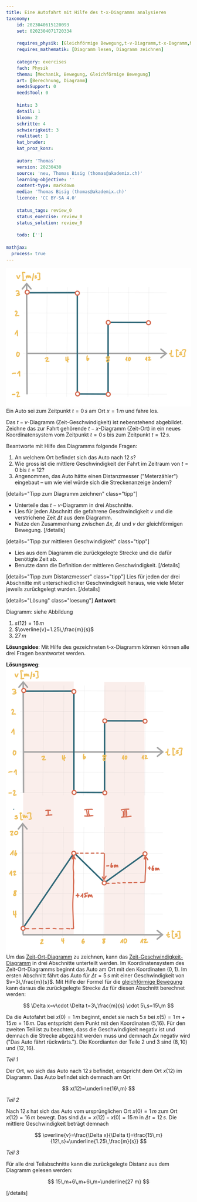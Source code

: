 ```yaml
---
title: Eine Autofahrt mit Hilfe des t-x-Diagramms analysieren
taxonomy:
	id: 2023040615120093
	set: 0202304071720334

	requires_physik: [Gleichförmige Bewegung,t-v-Diagramm,t-x-Dagramm,Mittlere Geschwindigkeit]
	requires_mathematik: [Diagramm lesen, Diagramm zeichnen]

	category: exercises
	fach: Physik
	thema: [Mechanik, Bewegung, Gleichförmige Bewegung]
	art: [Berechnung, Diagramm]
	needsSupport: 0
	needsTool: 0

	hints: 3
	detail: 1
	bloom: 2
	schritte: 4
	schwierigkeit: 3
	realitaet: 1
	kat_bruder:
	kat_proz_konz: 

	autor: 'Thomas'
	version: 20230430
	source: 'neu, Thomas Bisig (thomas@akademix.ch)'
	learning-objective: ''
	content-type: markdown
	media: 'Thomas Bisig (thomas@akademix.ch)'
	licence: 'CC BY-SA 4.0'

	status_tags: review_0
	status_exercise: review_0
	status_solution: review_0

	todo: ['']

mathjax:
  process: true
---
```

![Das t-v-Diagramm einer Autofahrt](exercise15-1.svg?resize=400,400&class=float-right)
Ein Auto sei zum Zeitpunkt $t=0\,s$ am Ort $x=1\,m$ und fahre los.

Das $t-v$-Diagramm (Zeit-Geschwindigkeit) ist nebenstehend abgebildet. Zeichne das zur Fahrt gehörende $t-x$-Diagramm (Zeit-Ort) in ein neues Koordinatensystem vom Zeitpunkt $t=0\,s$ bis zum Zeitpunkt $t=12\,s$.

Beantworte mit Hilfe des Diagramms folgende Fragen:
1. An welchem Ort befindet sich das Auto nach $12\,s$?
2. Wie gross ist die mittlere Geschwindigkeit der Fahrt im Zeitraum von $t=0$ bis $t=12$?
3. Angenommen, das Auto hätte einen Distanzmesser ("Meterzähler") eingebaut – um wie viel würde sich die Streckenanzeige ändern?


[details="Tipp zum Diagramm zeichnen" class="tipp"]
- Unterteile das $t-v$-Diagramm in drei Abschnitte.
- Lies für jeden Abschnitt die gefahrene Geschwindigkeit $v$ und die verstrichene Zeit $\Delta t$ aus dem Diagramm.
- Nutze den Zusammenhang zwischen $\Delta x$, $\Delta t$ und $v$ der gleichförmigen Bewegung.
[/details]

[details="Tipp zur mittleren Geschwindigkeit" class="tipp"]
- Lies aus dem Diagramm die zurückgelegte Strecke und die dafür benötigte Zeit ab.
- Benutze dann die Definition der mittleren Geschwindigkeit.
[/details]

[details="Tipp zum Distanzmesser" class="tipp"]
Lies für jeden der drei Abschnitte mit unterschiedlicher Geschwindigkeit heraus, wie viele Meter jeweils zurückgelegt wurden.
[/details]

[details="Lösung" class="loesung"]
**Antwort**:

Diagramm: siehe Abbildung
1. $s(12)=16\,m$
2. $\overline{v}=1.25\,\frac{m}{s}$
3. $27\,m$

**Lösungsidee**: Mit Hilfe des gezeichneten t-x-Diagramm können können alle drei Fragen beantwortet werden.

**Lösungsweg**:
![Das t-x und das t-v-Diagramm einer Autofahrt](exercise15-2.svg?resize=400,600&class=float-right) Um das [Zeit-Ort-Diagramm](/konzepte/konzept-1) zu zeichnen, kann das [Zeit-Geschwindigkeit-Diagramm](/konzepte/konzept-1) in drei Abschnitte unterteilt werden.
Im Koordinatensystem des Zeit-Ort-Diagramms beginnt das Auto am Ort mit den Koordinaten $(0,1)$.
Im ersten Abschnitt fährt das Auto für $\Delta t=5\,s$ mit einer Geschwindigkeit von $v=3\,\frac{m}{s}$. Mit Hilfe der Formel für die [gleichförmige Bewegung](/konzepte/konzept-1) kann daraus die zurückgelegte Strecke $\Delta x$ für diesen Abschnitt berechnet werden:

$$
\Delta x=v\cdot \Delta t=3\,\frac{m}{s} \cdot 5\,s=15\,m
$$

Da die Autofahrt bei $x(0)=1\,m$ beginnt, endet sie nach $5\,s$ bei $x(5)=1\,m+15\,m=16\,m$. Das entspricht dem Punkt mit den Koordinaten (5,16). Für den zweiten Teil ist zu beachten, dass die Geschwindigkeit negativ ist und demnach die Strecke abgezählt werden muss und demnach $\Delta x$ negativ wird ("Das Auto fährt rückwärts."). Die Koordianten der Teile 2 und 3 sind $(8,10)$ und $(12,16)$.

_Teil 1_

Der Ort, wo sich das Auto nach $12\,s$ befindet, entspricht dem Ort $x(12)$ im Diagramm. Das Auto befindet sich demnach am Ort

$$
x(12)=\underline{16\,m}
$$

_Teil 2_

Nach $12\,s$ hat sich das Auto vom ursprünglichen Ort $x(0)=1\,m$ zum Ort $x(12)=16\,m$ bewegt. Das sind $\Delta x=x(12)-x(0)=15\,m$ in $\Delta t=12\,s$. Die mittlere Geschwindigkeit beträgt demnach

$$
\overline{v}=\frac{\Delta x}{\Delta t}=\frac{15\,m}{12\,s}=\underline{1.25\,\frac{m}{s}}
$$

_Teil 3_

Für alle drei Teilabschnitte kann die zurückgelegte Distanz aus dem Diagramm gelesen werden:

$$
15\,m+6\,m+6\,m=\underline{27 m}
$$



[/details]